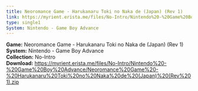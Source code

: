 ```yaml
---
title: Neoromance Game - Harukanaru Toki no Naka de (Japan) (Rev 1)
link: https://myrient.erista.me/files/No-Intro/Nintendo%20-%20Game%20Boy%20Advance/Neoromance%20Game%20-%20Harukanaru%20Toki%20no%20Naka%20de%20(Japan)%20(Rev%201).zip
type: single1
System: Nintendo - Game Boy Advance
---
```

<b>Game:</b> Neoromance Game - Harukanaru Toki no Naka de (Japan) (Rev 1)<br>
<b>System:</b> Nintendo - Game Boy Advance<br>
<b>Collection:</b> No-Intro<br>
<b>Download:</b> https://myrient.erista.me/files/No-Intro/Nintendo%20-%20Game%20Boy%20Advance/Neoromance%20Game%20-%20Harukanaru%20Toki%20no%20Naka%20de%20(Japan)%20(Rev%201).zip